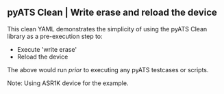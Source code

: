 ## pyATS Clean | Write erase and reload the device

This clean YAML demonstrates the simplicity of using the pyATS Clean library as
a pre-execution step to:
- Execute 'write erase'
- Reload the device

The above would run _prior_ to executing any pyATS testcases or scripts.

Note: Using ASR1K device for the example.